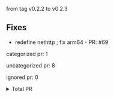 from tag v0.2.2 to v0.2.3

## Fixes

- redefine nethttp ; fix arm64 - PR: #69



categorized pr: 1

uncategorized pr: 8

ignored pr: 0

<details>
<summary>Total PR</summary>

https://github.com/spidernet-io/spiderdoctor/compare/v0.2.2...v0.2.3
</details>